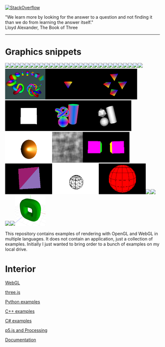 [![StackOverflow](https://stackexchange.com/users/flair/7322082.png)](https://stackoverflow.com/users/5577765/rabbid76?tab=profile)

"We learn more by looking for the answer to a question and not finding it than we do from learning the answer itself."  
Lloyd Alexander, The Book of Three

---

# Graphics snippets

<div id="preview-images"><!--
--><a href="https://github.com/Rabbid76/graphics-snippets/blob/master/readme/content_webgl.md"><img src="https://rabbid76.github.io/graphics-snippets/documentation/image/parallax_mapping/parallax_006_cone_step_mapping_derivative_tbn_2.png" height="100"></a><!--
--><a href="https://github.com/Rabbid76/graphics-snippets/blob/master/readme/content_webgl.md"><img src="https://rabbid76.github.io/graphics-snippets/html/stackoverflow/image/ssao_simple_b.png" height="100"></a><!--
--><a href="https://github.com/Rabbid76/graphics-snippets/blob/master/readme/content_webgl.md"><img src="https://rabbid76.github.io/graphics-snippets/html/effect/image/fire.png" height="100"></a><!--
--><a href="https://github.com/Rabbid76/graphics-snippets/blob/master/readme/content_webgl.md"><img src="https://rabbid76.github.io/graphics-snippets/html/sketch/image/sketch_texture_pen.png" height="100"></a><!--
--><a href="https://github.com/Rabbid76/graphics-snippets/blob/master/readme/content_webgl.md"><img src="https://rabbid76.github.io/graphics-snippets/html/stackoverflow/image/shadow_map.png" height="100"></a><!--
--><a href="https://github.com/Rabbid76/graphics-snippets/blob/master/readme/content_webgl.md"><img src="https://rabbid76.github.io/graphics-snippets/html/stackoverflow/image/blur_sphere_texture.png" height="100"></a><!--
--><a href="https://github.com/Rabbid76/graphics-snippets/blob/master/readme/content_webgl.md"><img src="https://rabbid76.github.io/graphics-snippets/html/stackoverflow/image/glow.png" height="100"></a><!--
--><a href="https://github.com/Rabbid76/graphics-snippets/blob/master/readme/content_webgl.md"><img src="https://rabbid76.github.io/graphics-snippets/html/stackoverflow/image/lambertian_fake.png" height="100"></a><!--
--><a href="https://github.com/Rabbid76/graphics-snippets/blob/master/readme/content_webgl.md"><img src="https://rabbid76.github.io/graphics-snippets/html/stackoverflow/image/light_cone.png" height="100"></a><!--
--><a href="https://github.com/Rabbid76/graphics-snippets/blob/master/readme/content_webgl.md"><img src="https://rabbid76.github.io/graphics-snippets/html/stackoverflow/image/clip_cube.png" height="100"></a><!--
--><a href="https://github.com/Rabbid76/graphics-snippets/blob/master/readme/content_webgl.md"><img src="https://rabbid76.github.io/graphics-snippets/html/stackoverflow/image/cube_texture.png" height="100"></a><!--
--><a href="https://github.com/Rabbid76/graphics-snippets/blob/master/readme/content_webgl.md"><img src="https://rabbid76.github.io/graphics-snippets/html/stackoverflow/image/cube_parallax.png" height="100"></a><!--
--><a href="https://github.com/Rabbid76/graphics-snippets/blob/master/readme/content_webgl.md"><img src="https://rabbid76.github.io/graphics-snippets/html/stackoverflow/image/sphere_texture.png" height="100"></a><!--
--><a href="https://github.com/Rabbid76/graphics-snippets/blob/master/readme/content_webgl.md"><img src="https://rabbid76.github.io/graphics-snippets/html/stackoverflow/image/texture_cylindrical_projection.png" height="100"></a><!--
--><a href="https://github.com/Rabbid76/graphics-snippets/blob/master/readme/content_webgl.md"><img src="https://rabbid76.github.io/graphics-snippets/html/stackoverflow/image/retro_distortion.png" height="100"></a><!--
--><a href="https://github.com/Rabbid76/graphics-snippets/blob/master/readme/content_webgl.md"><img src="https://rabbid76.github.io/graphics-snippets/html/stackoverflow/image/blending.png" height="100"></a><!--
--><a href="https://github.com/Rabbid76/graphics-snippets/blob/master/readme/content_webgl.md"><img src="https://rabbid76.github.io/graphics-snippets/html/stackoverflow/image/texture_flashlight.png" height="100"></a><!--
--><a href="https://github.com/Rabbid76/graphics-snippets/blob/master/readme/content_webgl.md"><img src="https://rabbid76.github.io/graphics-snippets/html/stackoverflow/image/silhouette.png" height="100"></a><!--
--><a href="https://github.com/Rabbid76/graphics-snippets/blob/master/readme/content_webgl.md"><img src="https://rabbid76.github.io/graphics-snippets/html/stackoverflow/image/voronoi.png" height="100"></a><!--
--><a href="https://github.com/Rabbid76/graphics-snippets/blob/master/readme/content_webgl.md"><img src="https://rabbid76.github.io/graphics-snippets/html/stackoverflow/image/background_cube_poor_webgl.png" height="100"></a><!--
--><a href="https://github.com/Rabbid76/graphics-snippets/blob/master/readme/content_cpp.md"><img src="https://rabbid76.github.io/graphics-snippets/documentation/image/dashed_cube.gif" height="100"></a><!--
--><a href="https://github.com/Rabbid76/graphics-snippets/blob/master/readme/content_processing_p5js.md"><img src="https://rabbid76.github.io/graphics-snippets/processing/p5js/image/circle_3_points.png" height="100"></a><!--
--><a href="https://github.com/Rabbid76/graphics-snippets/blob/master/readme/content_processing_p5js.md"><img src="https://rabbid76.github.io/graphics-snippets/processing/p5js/image/endless_line.png" height="100"></a><!--
--><a href="https://github.com/Rabbid76/graphics-snippets/blob/master/readme/content_processing_p5js.md"><img src="https://rabbid76.github.io/graphics-snippets/processing/p5js/image/circle_line_intersection.png" height="100"></a><!--
--><a href="https://github.com/Rabbid76/graphics-snippets/blob/master/readme/content_python.md"><img src="https://rabbid76.github.io/graphics-snippets/example/python/dsa_spirv_cube/image/cube_glut_glm_spirv.gif" height="100"></a><!--
--><a href="https://github.com/Rabbid76/graphics-snippets/blob/master/readme/content_python.md"><img src="https://rabbid76.github.io/graphics-snippets/example/python/navigation_glm/image/cube_glut_glm_navigate.gif" height="100"></a><!--
--><a href="https://github.com/Rabbid76/graphics-snippets/blob/master/readme/content_python.md"><img src="https://rabbid76.github.io/graphics-snippets/example/python/text_freetype/image/free_type_text.png" height="100"></a><!--
--><a href="https://github.com/Rabbid76/graphics-snippets/blob/master/readme/content_python.md"><img src="https://rabbid76.github.io/graphics-snippets/example/python/voxel_raytrace/image/voxel_raytrace.gif" height="100"></a><!--
--><a href="https://github.com/Rabbid76/graphics-snippets/blob/master/readme/content_python.md"><img src="./screenshot/example/python/mesh/glut_opengl_shader_ctypes_glm_meshes.png" height="100"></a><!--
--><a href="https://github.com/Rabbid76/graphics-snippets/blob/master/readme/content_cpp.md"><img src="screenshot/example/cpp/opengl/example_glm_animation_1.gif" height="100"></a><!--
--><a href="https://github.com/Rabbid76/graphics-snippets/blob/master/readme/content_cpp.md"><img src="screenshot/example/cpp/opengl/example_mesh_1_instancing.gif" height="100"></a><!--
--><a href="https://github.com/Rabbid76/graphics-snippets/blob/master/readme/content_cpp.md"><img src="screenshot/example/cpp/opengl/example_mesh_4_cube_flat.gif" height="100"></a><!--
--><a href="https://github.com/Rabbid76/graphics-snippets/blob/master/readme/content_cpp.md"><img src="screenshot/example/cpp/opengl/example_mesh_5.png" height="100"></a><!--
--><a href="https://github.com/Rabbid76/graphics-snippets/blob/master/readme/content_cpp.md"><img src="screenshot/example/cpp/opengl/example_mesh_7_raytrace.gif" height="100"></a><!--
--><a href="https://github.com/Rabbid76/graphics-snippets/blob/master/readme/content_cpp.md"><img src="screenshot/example/cpp/opengl/example_mesh_8_surface_of_revolution.gif" height="100"></a><!--
--><a href="https://github.com/Rabbid76/graphics-snippets/blob/master/readme/content_cpp.md"><img src="screenshot/example/cpp/opengl/example_noise_1.png" height="100"></a><!--
--><a href="https://github.com/Rabbid76/graphics-snippets/blob/master/readme/content_cpp.md"><img src="screenshot/example/cpp/opengl_legacy/example_beginend_cube.gif" height="100"></a><!--
--><a href="https://github.com/Rabbid76/graphics-snippets/blob/master/readme/content_cpp.md"><img src="screenshot/example/cpp/opengl_legacy/example_fixedattribute_cube_1.gif" height="100"></a><!--
--><a href="https://github.com/Rabbid76/graphics-snippets/blob/master/readme/content_cpp.md"><img src="screenshot/example/cpp/opengl_legacy/example_fixedattribute_sphere_1_slices.gif" height="100"></a><!--
--><a href="https://github.com/Rabbid76/graphics-snippets/blob/master/readme/content_cpp.md"><img src="screenshot/example/cpp/opengl_legacy/example_glu_sphere_1.gif" height="100"></a><!--
--><a href="https://github.com/Rabbid76/graphics-snippets/blob/master/readme/content_threejs.md"><img src="https://i.stack.imgur.com/Arv4J.gif" height="100"></a><!--
--><a href="https://github.com/Rabbid76/graphics-snippets/blob/master/readme/content_threejs.md"><img src="https://i.stack.imgur.com/yFnQd.gif" height="100"></a><!--
--><a href="https://github.com/Rabbid76/graphics-snippets/blob/master/readme/content_threejs.md"><img src="https://i.stack.imgur.com/K89Mz.png" height="100"></a><!--
--><a href="https://github.com/Rabbid76/graphics-snippets/blob/master/readme/content_threejs.md"><img src="https://i.stack.imgur.com/mmWhr.png" height="100"></a><!--
--><a href="https://github.com/Rabbid76/graphics-snippets/blob/master/readme/content_threejs.md"><img src="./screenshot/example/threejs\stackoverflow/geometry_extrude.png" height="100"></a><!--
--></div>

This repository contains examples of rendering with OpenGL and WebGL in multiple languages.
It does not contain an application, just a collection of examples. Initially I just wanted to bring order to a bunch of examples on my local drive. 

# Interior

[WebGL](readme/content_webgl.md)

[three.js](readme/content_threejs.md)

[Python examples](readme/content_python.md)

[C++ examples](readme/content_cpp.md)

[C# examples](readme/content_csharp.md)

[p5.js and Processing](readme/content_processing_p5js.md)

[Documentation](readme/content_documentation.md)